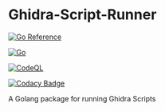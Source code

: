 # Ghidra-Script-Runner

[![Go Reference](https://pkg.go.dev/badge/github.com/Xenios91/Ghidra-Script-Runner.svg)](https://pkg.go.dev/github.com/Xenios91/Ghidra-Script-Runner)

[![Go](https://github.com/Xenios91/Ghidra-Script-Runner/actions/workflows/go.yml/badge.svg)](https://github.com/Xenios91/Ghidra-Script-Runner/actions/workflows/go.yml)

[![CodeQL](https://github.com/Xenios91/Ghidra-Script-Runner/actions/workflows/codeql-analysis.yml/badge.svg?branch=main)](https://github.com/Xenios91/Ghidra-Script-Runner/actions/workflows/codeql-analysis.yml)

[![Codacy Badge](https://api.codacy.com/project/badge/Grade/010c2b7739eb426993754e9be90eda21)](https://app.codacy.com/gh/Xenios91/Ghidra-Script-Runner?utm_source=github.com&utm_medium=referral&utm_content=Xenios91/Ghidra-Script-Runner&utm_campaign=Badge_Grade_Settings)

A Golang package for running Ghidra Scripts